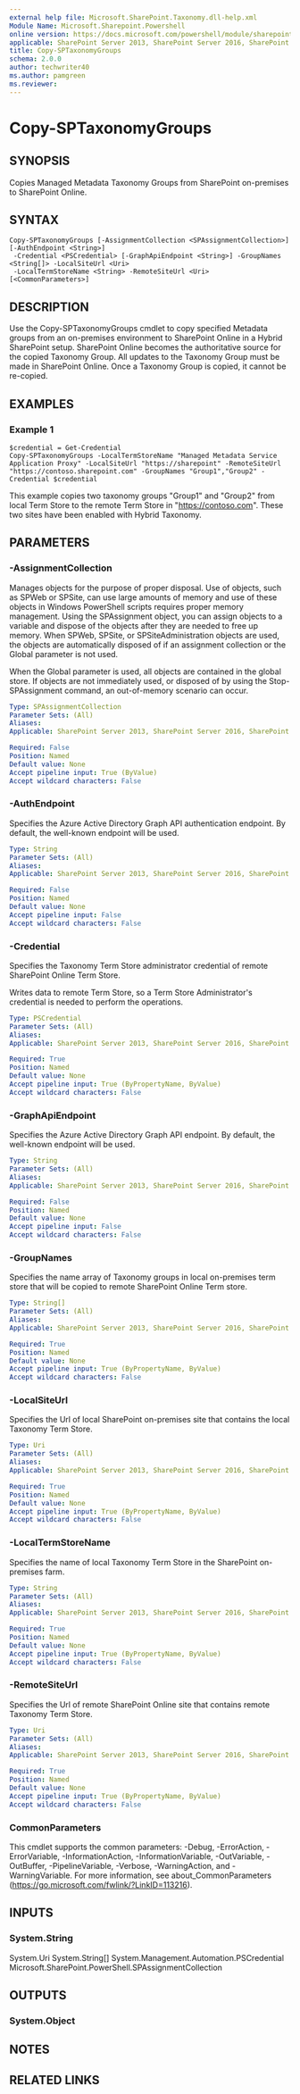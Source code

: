 ```yaml
---
external help file: Microsoft.SharePoint.Taxonomy.dll-help.xml
Module Name: Microsoft.Sharepoint.Powershell
online version: https://docs.microsoft.com/powershell/module/sharepoint-server/copy-sptaxonomygroups
applicable: SharePoint Server 2013, SharePoint Server 2016, SharePoint Server 2019
title: Copy-SPTaxonomyGroups
schema: 2.0.0
author: techwriter40
ms.author: pamgreen
ms.reviewer:
---
```


# Copy-SPTaxonomyGroups

## SYNOPSIS
Copies Managed Metadata Taxonomy Groups from SharePoint on-premises to SharePoint Online.

## SYNTAX

```
Copy-SPTaxonomyGroups [-AssignmentCollection <SPAssignmentCollection>] [-AuthEndpoint <String>]
 -Credential <PSCredential> [-GraphApiEndpoint <String>] -GroupNames <String[]> -LocalSiteUrl <Uri>
 -LocalTermStoreName <String> -RemoteSiteUrl <Uri> [<CommonParameters>]
```

## DESCRIPTION
Use the Copy-SPTaxonomyGroups cmdlet to copy specified Metadata groups from an on-premises environment to SharePoint Online in a Hybrid SharePoint setup. SharePoint Online becomes the authoritative source for the copied Taxonomy Group. All updates to the Taxonomy Group must be made in SharePoint Online.  Once a Taxonomy Group is copied, it cannot be re-copied.

## EXAMPLES

### Example 1 
```
$credential = Get-Credential
Copy-SPTaxonomyGroups -LocalTermStoreName "Managed Metadata Service Application Proxy" -LocalSiteUrl "https://sharepoint" -RemoteSiteUrl "https://contoso.sharepoint.com" -GroupNames "Group1","Group2" -Credential $credential
```

This example copies two taxonomy groups "Group1" and "Group2" from local Term Store to the remote Term Store in "https://contoso.com". These two sites have been enabled with Hybrid Taxonomy.

## PARAMETERS

### -AssignmentCollection

Manages objects for the purpose of proper disposal.
Use of objects, such as SPWeb or SPSite, can use large amounts of memory and use of these objects in Windows PowerShell scripts requires proper memory management.
Using the SPAssignment object, you can assign objects to a variable and dispose of the objects after they are needed to free up memory.
When SPWeb, SPSite, or SPSiteAdministration objects are used, the objects are automatically disposed of if an assignment collection or the Global parameter is not used.

When the Global parameter is used, all objects are contained in the global store.
If objects are not immediately used, or disposed of by using the Stop-SPAssignment command, an out-of-memory scenario can occur.

```yaml
Type: SPAssignmentCollection
Parameter Sets: (All)
Aliases: 
Applicable: SharePoint Server 2013, SharePoint Server 2016, SharePoint Server 2019

Required: False
Position: Named
Default value: None
Accept pipeline input: True (ByValue)
Accept wildcard characters: False
```

### -AuthEndpoint
Specifies the Azure Active Directory Graph API authentication endpoint. By default, the well-known endpoint will be used.

```yaml
Type: String
Parameter Sets: (All)
Aliases: 
Applicable: SharePoint Server 2013, SharePoint Server 2016, SharePoint Server 2019

Required: False
Position: Named
Default value: None
Accept pipeline input: False
Accept wildcard characters: False
```

### -Credential
Specifies the Taxonomy Term Store administrator credential of remote SharePoint Online Term Store.

Writes data to remote Term Store, so a Term Store Administrator's credential is needed to perform the operations.

```yaml
Type: PSCredential
Parameter Sets: (All)
Aliases: 
Applicable: SharePoint Server 2013, SharePoint Server 2016, SharePoint Server 2019

Required: True
Position: Named
Default value: None
Accept pipeline input: True (ByPropertyName, ByValue)
Accept wildcard characters: False
```

### -GraphApiEndpoint
Specifies the Azure Active Directory Graph API endpoint. By default, the well-known endpoint will be used.

```yaml
Type: String
Parameter Sets: (All)
Aliases: 
Applicable: SharePoint Server 2013, SharePoint Server 2016, SharePoint Server 2019

Required: False
Position: Named
Default value: None
Accept pipeline input: False
Accept wildcard characters: False
```

### -GroupNames
Specifies the name array of Taxonomy groups in local on-premises term store that will be copied to remote SharePoint Online Term store.

```yaml
Type: String[]
Parameter Sets: (All)
Aliases: 
Applicable: SharePoint Server 2013, SharePoint Server 2016, SharePoint Server 2019

Required: True
Position: Named
Default value: None
Accept pipeline input: True (ByPropertyName, ByValue)
Accept wildcard characters: False
```

### -LocalSiteUrl
Specifies the Url of local SharePoint on-premises site that contains the local Taxonomy Term Store.

```yaml
Type: Uri
Parameter Sets: (All)
Aliases: 
Applicable: SharePoint Server 2013, SharePoint Server 2016, SharePoint Server 2019

Required: True
Position: Named
Default value: None
Accept pipeline input: True (ByPropertyName, ByValue)
Accept wildcard characters: False
```

### -LocalTermStoreName
Specifies the name of local Taxonomy Term Store in the SharePoint on-premises farm.

```yaml
Type: String
Parameter Sets: (All)
Aliases: 
Applicable: SharePoint Server 2013, SharePoint Server 2016, SharePoint Server 2019

Required: True
Position: Named
Default value: None
Accept pipeline input: True (ByPropertyName, ByValue)
Accept wildcard characters: False
```

### -RemoteSiteUrl
Specifies the Url of remote SharePoint Online site that contains remote Taxonomy Term Store.

```yaml
Type: Uri
Parameter Sets: (All)
Aliases: 
Applicable: SharePoint Server 2013, SharePoint Server 2016, SharePoint Server 2019

Required: True
Position: Named
Default value: None
Accept pipeline input: True (ByPropertyName, ByValue)
Accept wildcard characters: False
```

### CommonParameters
This cmdlet supports the common parameters: -Debug, -ErrorAction, -ErrorVariable, -InformationAction, -InformationVariable, -OutVariable, -OutBuffer, -PipelineVariable, -Verbose, -WarningAction, and -WarningVariable. For more information, see about_CommonParameters (https://go.microsoft.com/fwlink/?LinkID=113216).

## INPUTS

### System.String
System.Uri
System.String[]
System.Management.Automation.PSCredential
Microsoft.SharePoint.PowerShell.SPAssignmentCollection

## OUTPUTS

### System.Object

## NOTES

## RELATED LINKS

